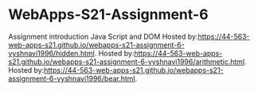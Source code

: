 # WebApps-S21-Assignment-6
Assignment introduction Java Script and DOM
Hosted by:https://44-563-web-apps-s21.github.io/webapps-s21-assignment-6-vyshnavi1996/hidden.html.
Hosted by:https://44-563-web-apps-s21.github.io/webapps-s21-assignment-6-vyshnavi1996/arithmetic.html.
Hosted by:https://44-563-web-apps-s21.github.io/webapps-s21-assignment-6-vyshnavi1996/bear.html.